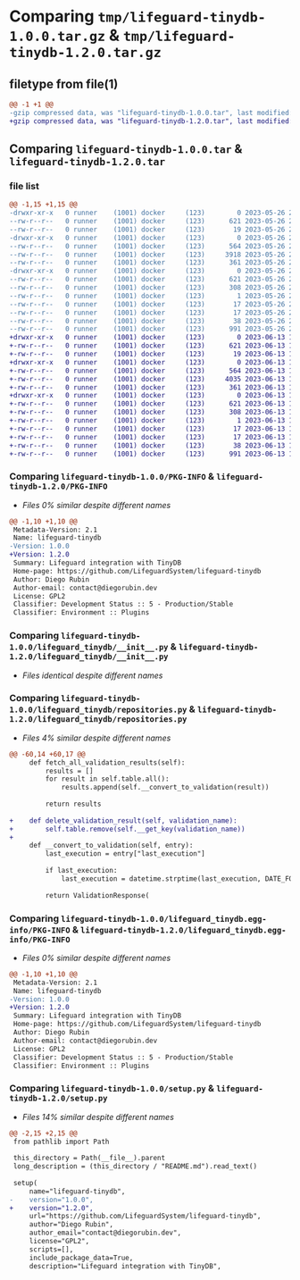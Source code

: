 # Comparing `tmp/lifeguard-tinydb-1.0.0.tar.gz` & `tmp/lifeguard-tinydb-1.2.0.tar.gz`

## filetype from file(1)

```diff
@@ -1 +1 @@
-gzip compressed data, was "lifeguard-tinydb-1.0.0.tar", last modified: Fri May 26 20:08:48 2023, max compression
+gzip compressed data, was "lifeguard-tinydb-1.2.0.tar", last modified: Tue Jun 13 13:49:27 2023, max compression
```

## Comparing `lifeguard-tinydb-1.0.0.tar` & `lifeguard-tinydb-1.2.0.tar`

### file list

```diff
@@ -1,15 +1,15 @@
-drwxr-xr-x   0 runner    (1001) docker     (123)        0 2023-05-26 20:08:48.575727 lifeguard-tinydb-1.0.0/
--rw-r--r--   0 runner    (1001) docker     (123)      621 2023-05-26 20:08:48.575727 lifeguard-tinydb-1.0.0/PKG-INFO
--rw-r--r--   0 runner    (1001) docker     (123)       19 2023-05-26 20:08:27.000000 lifeguard-tinydb-1.0.0/README.md
-drwxr-xr-x   0 runner    (1001) docker     (123)        0 2023-05-26 20:08:48.575727 lifeguard-tinydb-1.0.0/lifeguard_tinydb/
--rw-r--r--   0 runner    (1001) docker     (123)      564 2023-05-26 20:08:27.000000 lifeguard-tinydb-1.0.0/lifeguard_tinydb/__init__.py
--rw-r--r--   0 runner    (1001) docker     (123)     3918 2023-05-26 20:08:27.000000 lifeguard-tinydb-1.0.0/lifeguard_tinydb/repositories.py
--rw-r--r--   0 runner    (1001) docker     (123)      361 2023-05-26 20:08:27.000000 lifeguard-tinydb-1.0.0/lifeguard_tinydb/settings.py
-drwxr-xr-x   0 runner    (1001) docker     (123)        0 2023-05-26 20:08:48.575727 lifeguard-tinydb-1.0.0/lifeguard_tinydb.egg-info/
--rw-r--r--   0 runner    (1001) docker     (123)      621 2023-05-26 20:08:48.000000 lifeguard-tinydb-1.0.0/lifeguard_tinydb.egg-info/PKG-INFO
--rw-r--r--   0 runner    (1001) docker     (123)      308 2023-05-26 20:08:48.000000 lifeguard-tinydb-1.0.0/lifeguard_tinydb.egg-info/SOURCES.txt
--rw-r--r--   0 runner    (1001) docker     (123)        1 2023-05-26 20:08:48.000000 lifeguard-tinydb-1.0.0/lifeguard_tinydb.egg-info/dependency_links.txt
--rw-r--r--   0 runner    (1001) docker     (123)       17 2023-05-26 20:08:48.000000 lifeguard-tinydb-1.0.0/lifeguard_tinydb.egg-info/requires.txt
--rw-r--r--   0 runner    (1001) docker     (123)       17 2023-05-26 20:08:48.000000 lifeguard-tinydb-1.0.0/lifeguard_tinydb.egg-info/top_level.txt
--rw-r--r--   0 runner    (1001) docker     (123)       38 2023-05-26 20:08:48.575727 lifeguard-tinydb-1.0.0/setup.cfg
--rw-r--r--   0 runner    (1001) docker     (123)      991 2023-05-26 20:08:27.000000 lifeguard-tinydb-1.0.0/setup.py
+drwxr-xr-x   0 runner    (1001) docker     (123)        0 2023-06-13 13:49:27.036540 lifeguard-tinydb-1.2.0/
+-rw-r--r--   0 runner    (1001) docker     (123)      621 2023-06-13 13:49:27.036540 lifeguard-tinydb-1.2.0/PKG-INFO
+-rw-r--r--   0 runner    (1001) docker     (123)       19 2023-06-13 13:49:02.000000 lifeguard-tinydb-1.2.0/README.md
+drwxr-xr-x   0 runner    (1001) docker     (123)        0 2023-06-13 13:49:27.036540 lifeguard-tinydb-1.2.0/lifeguard_tinydb/
+-rw-r--r--   0 runner    (1001) docker     (123)      564 2023-06-13 13:49:02.000000 lifeguard-tinydb-1.2.0/lifeguard_tinydb/__init__.py
+-rw-r--r--   0 runner    (1001) docker     (123)     4035 2023-06-13 13:49:02.000000 lifeguard-tinydb-1.2.0/lifeguard_tinydb/repositories.py
+-rw-r--r--   0 runner    (1001) docker     (123)      361 2023-06-13 13:49:02.000000 lifeguard-tinydb-1.2.0/lifeguard_tinydb/settings.py
+drwxr-xr-x   0 runner    (1001) docker     (123)        0 2023-06-13 13:49:27.036540 lifeguard-tinydb-1.2.0/lifeguard_tinydb.egg-info/
+-rw-r--r--   0 runner    (1001) docker     (123)      621 2023-06-13 13:49:26.000000 lifeguard-tinydb-1.2.0/lifeguard_tinydb.egg-info/PKG-INFO
+-rw-r--r--   0 runner    (1001) docker     (123)      308 2023-06-13 13:49:27.000000 lifeguard-tinydb-1.2.0/lifeguard_tinydb.egg-info/SOURCES.txt
+-rw-r--r--   0 runner    (1001) docker     (123)        1 2023-06-13 13:49:26.000000 lifeguard-tinydb-1.2.0/lifeguard_tinydb.egg-info/dependency_links.txt
+-rw-r--r--   0 runner    (1001) docker     (123)       17 2023-06-13 13:49:26.000000 lifeguard-tinydb-1.2.0/lifeguard_tinydb.egg-info/requires.txt
+-rw-r--r--   0 runner    (1001) docker     (123)       17 2023-06-13 13:49:26.000000 lifeguard-tinydb-1.2.0/lifeguard_tinydb.egg-info/top_level.txt
+-rw-r--r--   0 runner    (1001) docker     (123)       38 2023-06-13 13:49:27.036540 lifeguard-tinydb-1.2.0/setup.cfg
+-rw-r--r--   0 runner    (1001) docker     (123)      991 2023-06-13 13:49:02.000000 lifeguard-tinydb-1.2.0/setup.py
```

### Comparing `lifeguard-tinydb-1.0.0/PKG-INFO` & `lifeguard-tinydb-1.2.0/PKG-INFO`

 * *Files 0% similar despite different names*

```diff
@@ -1,10 +1,10 @@
 Metadata-Version: 2.1
 Name: lifeguard-tinydb
-Version: 1.0.0
+Version: 1.2.0
 Summary: Lifeguard integration with TinyDB
 Home-page: https://github.com/LifeguardSystem/lifeguard-tinydb
 Author: Diego Rubin
 Author-email: contact@diegorubin.dev
 License: GPL2
 Classifier: Development Status :: 5 - Production/Stable
 Classifier: Environment :: Plugins
```

### Comparing `lifeguard-tinydb-1.0.0/lifeguard_tinydb/__init__.py` & `lifeguard-tinydb-1.2.0/lifeguard_tinydb/__init__.py`

 * *Files identical despite different names*

### Comparing `lifeguard-tinydb-1.0.0/lifeguard_tinydb/repositories.py` & `lifeguard-tinydb-1.2.0/lifeguard_tinydb/repositories.py`

 * *Files 4% similar despite different names*

```diff
@@ -60,14 +60,17 @@
     def fetch_all_validation_results(self):
         results = []
         for result in self.table.all():
             results.append(self.__convert_to_validation(result))
 
         return results
 
+    def delete_validation_result(self, validation_name):
+        self.table.remove(self.__get_key(validation_name))
+
     def __convert_to_validation(self, entry):
         last_execution = entry["last_execution"]
 
         if last_execution:
             last_execution = datetime.strptime(last_execution, DATE_FORMAT)
 
         return ValidationResponse(
```

### Comparing `lifeguard-tinydb-1.0.0/lifeguard_tinydb.egg-info/PKG-INFO` & `lifeguard-tinydb-1.2.0/lifeguard_tinydb.egg-info/PKG-INFO`

 * *Files 0% similar despite different names*

```diff
@@ -1,10 +1,10 @@
 Metadata-Version: 2.1
 Name: lifeguard-tinydb
-Version: 1.0.0
+Version: 1.2.0
 Summary: Lifeguard integration with TinyDB
 Home-page: https://github.com/LifeguardSystem/lifeguard-tinydb
 Author: Diego Rubin
 Author-email: contact@diegorubin.dev
 License: GPL2
 Classifier: Development Status :: 5 - Production/Stable
 Classifier: Environment :: Plugins
```

### Comparing `lifeguard-tinydb-1.0.0/setup.py` & `lifeguard-tinydb-1.2.0/setup.py`

 * *Files 14% similar despite different names*

```diff
@@ -2,15 +2,15 @@
 from pathlib import Path
 
 this_directory = Path(__file__).parent
 long_description = (this_directory / "README.md").read_text()
 
 setup(
     name="lifeguard-tinydb",
-    version="1.0.0",
+    version="1.2.0",
     url="https://github.com/LifeguardSystem/lifeguard-tinydb",
     author="Diego Rubin",
     author_email="contact@diegorubin.dev",
     license="GPL2",
     scripts=[],
     include_package_data=True,
     description="Lifeguard integration with TinyDB",
```

